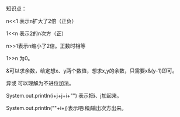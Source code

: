 知识点：

n<<1 表示n扩大了2倍（正负）

1<<n 表示2的n次方（正）

n>>1表示n缩小了2倍。正数时相等

1>>n 为0。

&可以求余数，给定想x、y两个数值，想求x,y的余数，只需要x&(y-1)即可。

异或 可以理解为不进位加法。

System.out.println(i+j+j+i+"") 表示把i、j加起来。

System.out.println(""+i+j)表示吧i和j输出次方出来。


